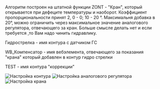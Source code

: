 Алгоритм построен на штатной функции ZONT - "Кран", который открывается при дефеците температуры и наоборот. Коэффициент пропорциональности принят 2, 0 - 0; 10  - 20 °. Максимальня добавка в 20°, можно ограничить через максимальное значение аналогового регулятора, отвечающего за кран. Больше смысле делать нет и если требуется ,то Вам надо чинить гидравлику.

Гидрострелка - имя контура с датчиком ГС

WB_Компенсатор - имя вебэлемента, отвечающего за показания "крана" который добавлен в контур  гидро стрелки

TEST - имя контура "коррекции"

![Настройка контура](/Data/set_hc)
![Настройка аналогового регулятора](/Data/set_AO)
![Настройка крана](/Data/set_valv)